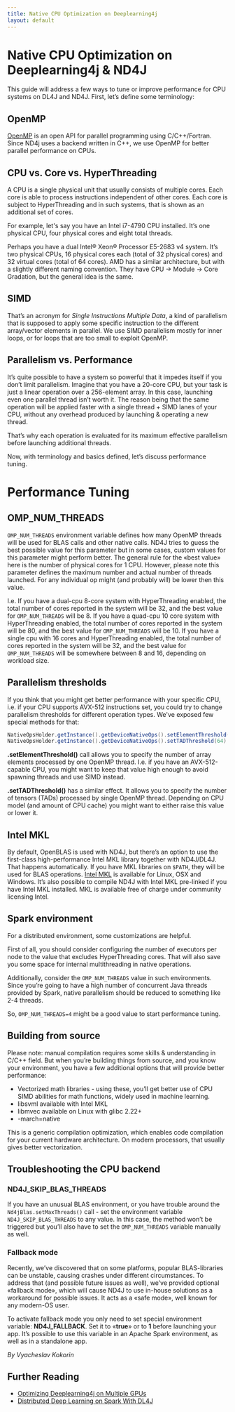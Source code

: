 ```yaml
---
title: Native CPU Optimization on Deeplearning4j
layout: default
---
```


# Native CPU Optimization on Deeplearning4j & ND4J

This guide will address a few ways to tune or improve performance for CPU systems on DL4J and ND4J. First, let’s define some terminology:

## OpenMP

[OpenMP](http://openmp.org/wp/) is an open API for parallel programming using C/C++/Fortran. Since ND4j uses a backend written in C++, we use OpenMP for better parallel performance on CPUs.

## CPU vs. Core vs. HyperThreading

A CPU is a single physical unit that usually consists of multiple cores. Each core is able to process instructions independent of other cores. Each core is subject to HyperThreading and in such systems, that is shown as an additional set of cores. 

For example, let's say you have an Intel i7-4790 CPU installed. It’s one physical CPU, four physical cores and eight total threads. 

Perhaps you have a dual Intel® Xeon® Processor E5-2683 v4 system. It’s two physical CPUs, 16 physical cores each (total of 32 physical cores) and 32 virtual cores (total of 64 cores). AMD has a similar architecture, but with a slightly different naming convention. They have CPU -> Module -> Core Gradation, but the general idea is the same. 

## SIMD

That’s an acronym for *Single Instructions Multiple Data*, a kind of parallelism that is supposed to apply some specific instruction to the different array/vector elements in parallel. We use SIMD parallelism mostly for inner loops, or for loops that are too small to exploit OpenMP.

## Parallelism vs. Performance

It’s quite possible to have a system so powerful that it impedes itself if you don’t limit parallelism. Imagine that you have a 20-core CPU, but your task is just a linear operation over a 256-element array. In this case, launching even one parallel thread isn’t worth it. The reason being that the same operation will be applied faster with a single thread + SIMD lanes of your CPU, without any overhead produced by launching & operating a new thread. 

That’s why each operation is evaluated for its maximum effective parallelism before launching additional threads.

Now, with terminology and basics defined, let’s discuss performance tuning.

# Performance Tuning

## OMP_NUM_THREADS

`OMP_NUM_THREADS` environment variable defines how many OpenMP threads will be used for BLAS calls and other native calls. ND4J tries to guess the best possible value for this parameter but in some cases, custom values for this parameter might perform better. The general rule for the «best value» here is the number of physical cores for 1 CPU. However, please note this parameter defines the maximum number and actual number of threads launched. For any individual op might (and probably will) be lower then this value.

I.e. If you have a dual-cpu 8-core system with HyperThreading enabled, the total number of cores reported in the system will be 32, and the best value for `OMP_NUM_THREADS` will be 8.
If you have a quad-cpu 10 core system with HyperThreading enabled, the total number of cores reported in the system will be 80, and the best value for `OMP_NUM_THREADS` will be 10.
If you have a single cpu with 16 cores and HyperThreading enabled, the total number of cores reported in the system will be 32, and the best value for `OMP_NUM_THREADS` will be somewhere between 8 and 16, depending on workload size.

## Parallelism thresholds
If you think that you might get better performance with your specific CPU, i.e. if your CPU supports AVX-512 instructions set, you could try to change parallelism thresholds for different operation types. We've exposed few special methods for that:

```java
NativeOpsHolder.getInstance().getDeviceNativeOps().setElementThreshold(16384)
NativeOpsHolder.getInstance().getDeviceNativeOps().setTADThreshold(64)
```

**.setElementThreshold()** call allows you to specify the number of array elements processed by one OpenMP thread. I.e. if you have an AVX-512-capable CPU, you might want to keep that value high enough to avoid spawning threads and use SIMD instead.
 
**.setTADThreshold()** has a similar effect. It allows you to specify the number of tensors (TADs) processed by single OpenMP thread. Depending on CPU model (and amount of CPU cache) you might want to either raise this value or lower it. 


## Intel MKL

By default, OpenBLAS is used with ND4J, but there’s an option to use the first-class high-performance Intel MKL library together with ND4J/DL4J. That happens automatically. If you have MKL libraries on `$PATH`, they will be used for BLAS operations. [Intel MKL](https://software.intel.com/sites/campaigns/nest/) is available for Linux, OSX and Windows. It’s also possible to compile ND4J with Intel MKL pre-linked if you have Intel MKL installed. MKL is available free of charge under community licensing Intel. 

## Spark environment

For a distributed environment, some customizations are helpful. 

First of all, you should consider configuring the number of executors per node to the value that excludes HyperThreading cores. That will also save you some space for internal multithreading in native operations. 

Additionally, consider the `OMP_NUM_THREADS` value in such environments. Since you’re going to have a high number of concurrent Java threads provided by Spark, native parallelism should be reduced to something like 2-4 threads. 

So, `OMP_NUM_THREADS=4` might be a good value to start performance tuning. 

## Building from source

Please note: manual compilation requires some skills & understanding in C/C++ field. But when you’re building things from source, and you know your environment, you have a few additional options that will provide better performance:

* Vectorized math libraries - using these, you’ll get better use of CPU SIMD abilities for math functions, widely used in machine learning.
* libsvml available with Intel MKL
* libmvec available on Linux with glibc 2.22+
* -march=native

This is a generic compilation optimization, which enables code compilation for your current hardware architecture. On modern processors, that usually gives better vectorization.

## Troubleshooting the CPU backend

### ND4J_SKIP_BLAS_THREADS

If you have an unusual BLAS environment, or you have trouble around the `Nd4jBlas.setMaxThreads()` call - set the environment variable `ND4J_SKIP_BLAS_THREADS` to any value. In this case, the method won’t be triggered but you’ll also have to set the `OMP_NUM_THREADS` variable manually as well.


### Fallback mode
Recently, we’ve discovered that on some platforms, popular BLAS-libraries can be unstable, causing crashes under different circumstances. To address that (and possible future issues as well), we’ve provided optional «fallback mode», which will cause ND4J to use in-house solutions as a workaround for possible issues. It acts as a «safe mode», well known for any modern-OS user.

To activate fallback mode you only need to set special environment variable: **ND4J_FALLBACK**. Set it to «**true**» or to **1** before launching your app. It’s possible to use this variable in an Apache Spark environment, as well as in a standalone app.

*By Vyacheslav Kokorin*

## Further Reading

* [Optimizing Deeplearning4j on Multiple GPUs](./gpu)
* [Distributed Deep Learning on Spark With DL4J](./spark)
